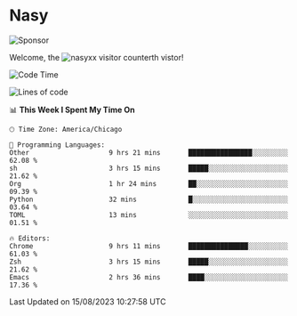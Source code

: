 # Nasy

<!--
<p align="center">
<img height="200" src="https://github-readme-stats.vercel.app/api?username=nasyxx&count_private=true&show_icons=true&theme=dracula&include_all_commits=true"/>
<img height="200" src="https://github-readme-stats.vercel.app/api/top-langs/?username=nasyxx&theme=dracula&hide=html,jupyter+notebook&count_private=true&show_icons=true"/>
</p>

  
----------------
-->

![Sponsor](https://img.shields.io/static/v1.svg?label=Sponsor&message=%E2%9D%A4&logo=GitHub&style=flat&color=pink)
 
Welcome, the ![nasyxx visitor counter](https://count.getloli.com/get/@nasyxx?theme=rule34)th vistor!
 
<!--START_SECTION:waka-->
![Code Time](http://img.shields.io/badge/Code%20Time-3%2C642%20hrs%2029%20mins-blue)

![Lines of code](https://img.shields.io/badge/From%20Hello%20World%20I%27ve%20Written-6.3%20million%20lines%20of%20code-blue)

📊 **This Week I Spent My Time On** 

```text
🕑︎ Time Zone: America/Chicago

💬 Programming Languages: 
Other                    9 hrs 21 mins       ████████████████░░░░░░░░░   62.08 % 
sh                       3 hrs 15 mins       █████░░░░░░░░░░░░░░░░░░░░   21.62 % 
Org                      1 hr 24 mins        ██░░░░░░░░░░░░░░░░░░░░░░░   09.39 % 
Python                   32 mins             █░░░░░░░░░░░░░░░░░░░░░░░░   03.64 % 
TOML                     13 mins             ░░░░░░░░░░░░░░░░░░░░░░░░░   01.51 % 

🔥 Editors: 
Chrome                   9 hrs 11 mins       ███████████████░░░░░░░░░░   61.03 % 
Zsh                      3 hrs 15 mins       █████░░░░░░░░░░░░░░░░░░░░   21.62 % 
Emacs                    2 hrs 36 mins       ████░░░░░░░░░░░░░░░░░░░░░   17.36 % 
```


 Last Updated on 15/08/2023 10:27:58 UTC
<!--END_SECTION:waka-->

<!-- ![visitors](https://visitor-badge.laobi.icu/badge?page_id=nasyxx.nasyxx) -->
